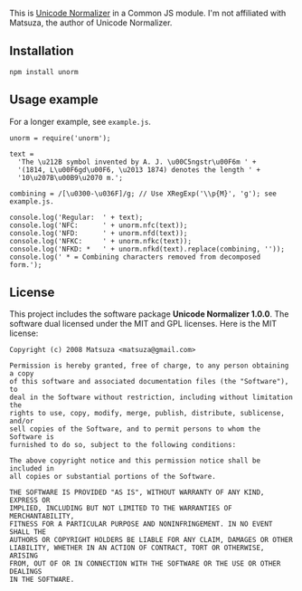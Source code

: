 This is [Unicode Normalizer] in a Common JS module. I'm not affiliated with
Matsuza, the author of Unicode Normalizer.

Installation
------------

    npm install unorm


Usage example
-------------

For a longer example, see `example.js`.

    unorm = require('unorm');

    text =
      'The \u212B symbol invented by A. J. \u00C5ngstr\u00F6m ' +
      '(1814, L\u00F6gd\u00F6, \u2013 1874) denotes the length ' +
      '10\u207B\u00B9\u2070 m.';

    combining = /[\u0300-\u036F]/g; // Use XRegExp('\\p{M}', 'g'); see example.js.

    console.log('Regular:  ' + text);
    console.log('NFC:      ' + unorm.nfc(text));
    console.log('NFD:      ' + unorm.nfd(text));
    console.log('NFKC:     ' + unorm.nfkc(text));
    console.log('NFKD: *   ' + unorm.nfkd(text).replace(combining, ''));
    console.log(' * = Combining characters removed from decomposed form.');


License
-------

This project includes the software package **Unicode Normalizer 1.0.0**. The
software dual licensed under the MIT and GPL licenses. Here is the MIT license:

    Copyright (c) 2008 Matsuza <matsuza@gmail.com>
    
    Permission is hereby granted, free of charge, to any person obtaining a copy
    of this software and associated documentation files (the "Software"), to
    deal in the Software without restriction, including without limitation the
    rights to use, copy, modify, merge, publish, distribute, sublicense, and/or
    sell copies of the Software, and to permit persons to whom the Software is
    furnished to do so, subject to the following conditions:
    
    The above copyright notice and this permission notice shall be included in
    all copies or substantial portions of the Software.
    
    THE SOFTWARE IS PROVIDED "AS IS", WITHOUT WARRANTY OF ANY KIND, EXPRESS OR
    IMPLIED, INCLUDING BUT NOT LIMITED TO THE WARRANTIES OF MERCHANTABILITY,
    FITNESS FOR A PARTICULAR PURPOSE AND NONINFRINGEMENT. IN NO EVENT SHALL THE
    AUTHORS OR COPYRIGHT HOLDERS BE LIABLE FOR ANY CLAIM, DAMAGES OR OTHER
    LIABILITY, WHETHER IN AN ACTION OF CONTRACT, TORT OR OTHERWISE, ARISING
    FROM, OUT OF OR IN CONNECTION WITH THE SOFTWARE OR THE USE OR OTHER DEALINGS
    IN THE SOFTWARE.


[Unicode Normalizer]: http://coderepos.org/share/browser/lang/javascript/UnicodeNormalizer
